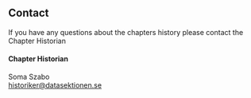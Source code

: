 ## Contact

If you have any questions about the chapters history please contact the Chapter Historian

#### Chapter Historian

Soma Szabo<br>
[historiker@datasektionen.se](mailto:historiker@datasektionen.se)
